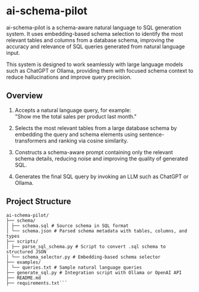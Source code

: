 # ai-schema-pilot

ai-schema-pilot is a schema-aware natural language to SQL generation system. It uses embedding-based schema selection to identify the most relevant tables and columns from a database schema, improving the accuracy and relevance of SQL queries generated from natural language input.

This system is designed to work seamlessly with large language models such as ChatGPT or Ollama, providing them with focused schema context to reduce hallucinations and improve query precision.

## Overview

1. Accepts a natural language query, for example:  
   "Show me the total sales per product last month."

2. Selects the most relevant tables from a large database schema by embedding the query and schema elements using sentence-transformers and ranking via cosine similarity.

3. Constructs a schema-aware prompt containing only the relevant schema details, reducing noise and improving the quality of generated SQL.

4. Generates the final SQL query by invoking an LLM such as ChatGPT or Ollama.

## Project Structure

```
ai-schema-pilot/
├── schema/
│ ├── schema.sql # Source schema in SQL format
│ └── schema.json # Parsed schema metadata with tables, columns, and types
├── scripts/
│ ├── parse_sql_schema.py # Script to convert .sql schema to structured JSON
│ └── schema_selector.py # Embedding-based schema selector
├── examples/
│ └── queries.txt # Sample natural language queries
├── generate_sql.py # Integration script with Ollama or OpenAI API
├── README.md
├── requirements.txt```
